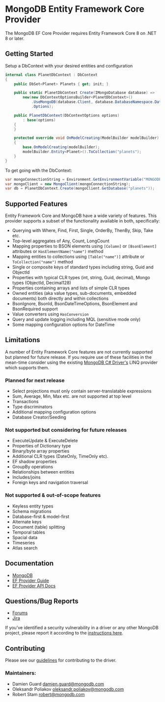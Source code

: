 # MongoDB Entity Framework Core Provider 

The MongoDB EF Core Provider requires Entity Framework Core 8 on .NET 8 or later.

## Getting Started

Setup a DbContext with your desired entities and configuration

```csharp
internal class PlanetDbContext : DbContext
{
    public DbSet<Planet> Planets { get; init; }

    public static PlanetDbContext Create(IMongoDatabase database) =>
        new(new DbContextOptionsBuilder<PlanetDbContext>()
            .UseMongoDB(database.Client, database.DatabaseNamespace.DatabaseName)
            .Options);

    public PlanetDbContext(DbContextOptions options)
        : base(options)
    {
    }

    protected override void OnModelCreating(ModelBuilder modelBuilder)
    {
        base.OnModelCreating(modelBuilder);
        modelBuilder.Entity<Planet>().ToCollection("planets");
    }
}
```

To get going with the DbContext:

```csharp
var mongoConnectionString = Environment.GetEnvironmentVariable("MONGODB_URI");
var mongoClient = new MongoClient(mongoConnectionString);
var db = PlanetDbContext.Create(mongoClient.GetDatabase("planets"));
```

## Supported Features

Entity Framework Core and MongoDB have a wide variety of features. This provider supports a subset of the functionality available in both, specifically:

- Querying with Where, Find, First, Single, OrderBy, ThenBy, Skip, Take etc.
- Top-level aggregates of Any, Count, LongCount
- Mapping properties to BSON elements using `[Column]` or `[BsonElement]` attributes or `HasElementName("name")` method
- Mapping entities to collections using `[Table("name")]` attribute or `ToCollection("name")` method
- Single or composite keys of standard types including string, Guid and ObjectId
- Properties with typical CLR types (int, string, Guid, decimal), Mongo types (ObjectId, Decimal128)
- Properties containing arrays and lists of simple CLR types
- Owned entities (aka value types, sub-documents, embedded documents) both directly and within collections
- BsonIgnore, BsonId, BsonDateTimeOptions, BsonElement and BsonRequired support
- Value converters using `HasConversion`
- Query and update logging including MQL (sensitive mode only)
- Some mapping configuration options for DateTime

## Limitations

A number of Entity Framework Core features are not currently supported but planned for future release. If you require use of these facilities
in the mean-time consider using the existing [MongoDB C# Driver's](https://github.com/mongodb/mongo-csharp-driver) LINQ provider which supports them.

### Planned for next release

- Select projections must only contain server-translatable expressions
- Sum, Average, Min, Max etc. are not supported at top level
- Transactions
- Type discriminators
- Additional mapping configuration options
- Database Creator/Seeding

### Not supported but considering for future releases

- ExecuteUpdate & ExecuteDelete
- Properties of Dictionary type
- Binary/byte array properties
- Additional CLR types (DateOnly, TimeOnly etc).
- EF shadow properties
- GroupBy operations
- Relationships between entities
- Includes/joins
- Foreign keys and navigation traversal
  
### Not supported & out-of-scope features

- Keyless entity types
- Schema migrations
- Database-first & model-first
- Alternate keys
- Document (table) splitting
- Temporal tables
- Spacial data
- Timeseries
- Atlas search

## Documentation

- [MongoDB](https://www.mongodb.com/docs)
- [EF Provider Guide](https://www.mongodb.com/docs/entity-framework/current/)
- [EF Provider API Docs](https://mongodb.github.io/mongo-efcore-provider/8.0.0/api/index.html)

## Questions/Bug Reports

- [Forums](https://www.mongodb.com/community/forums/)
- [Jira](https://jira.mongodb.org/projects/EF/)

If you’ve identified a security vulnerability in a driver or any other MongoDB project, please report it according to the [instructions here](https://www.mongodb.com/docs/manual/tutorial/create-a-vulnerability-report).

## Contributing

Please see our [guidelines](CONTRIBUTING.md) for contributing to the driver.

### Maintainers:
* Damien Guard              damien.guard@mongodb.com
* Oleksandr Poliakov        oleksandr.poliakov@mongodb.com
* Robert Stam               robert@mongodb.com
